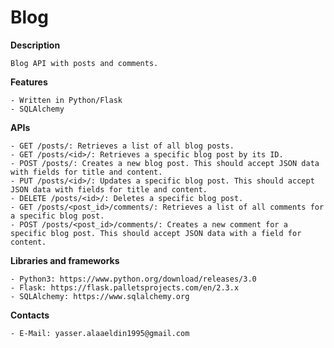 Blog
=============

**Description**

    Blog API with posts and comments.

**Features**

    - Written in Python/Flask
    - SQLAlchemy

**APIs**

    - GET /posts/: Retrieves a list of all blog posts.
    - GET /posts/<id>/: Retrieves a specific blog post by its ID.
    - POST /posts/: Creates a new blog post. This should accept JSON data with fields for title and content.
    - PUT /posts/<id>/: Updates a specific blog post. This should accept JSON data with fields for title and content.
    - DELETE /posts/<id>/: Deletes a specific blog post.
    - GET /posts/<post_id>/comments/: Retrieves a list of all comments for a specific blog post.
    - POST /posts/<post_id>/comments/: Creates a new comment for a specific blog post. This should accept JSON data with a field for content.

**Libraries and frameworks**

    - Python3: https://www.python.org/download/releases/3.0
    - Flask: https://flask.palletsprojects.com/en/2.3.x
    - SQLAlchemy: https://www.sqlalchemy.org

**Contacts**

    - E-Mail: yasser.alaaeldin1995@gmail.com
